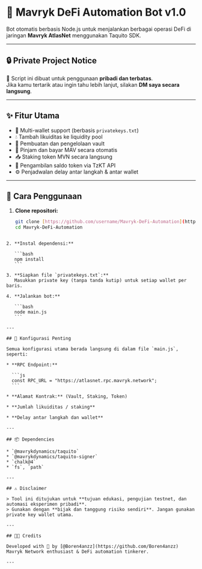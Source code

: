 


# 🤖 Mavryk DeFi Automation Bot v1.0

Bot otomatis berbasis Node.js untuk menjalankan berbagai operasi DeFi di jaringan **Mavryk AtlasNet** menggunakan Taquito SDK.

---

## 🔒 Private Project Notice

📌 Script ini dibuat untuk penggunaan **pribadi dan terbatas**.  
Jika kamu tertarik atau ingin tahu lebih lanjut, silakan **DM saya secara langsung**.

---

## ✨ Fitur Utama

- 🔐 Multi-wallet support (berbasis `privatekeys.txt`)
- 💧 Tambah likuiditas ke liquidity pool
- 🏦 Pembuatan dan pengelolaan vault
- 💸 Pinjam dan bayar MAV secara otomatis
- 📥 Staking token MVN secara langsung
- 🧠 Pengambilan saldo token via TzKT API
- ⚙️ Penjadwalan delay antar langkah & antar wallet

---

## 🚀 Cara Penggunaan

1. **Clone repositori:**
   ```bash
   git clone [https://github.com/username/Mavryk-DeFi-Automation](https://github.com/Boren4anzz/Mavryk-Defi-Automation.git)
   cd Mavryk-DeFi-Automation
````

2. **Instal dependensi:**

   ```bash
   npm install
   ```

3. **Siapkan file `privatekeys.txt`:**
   Masukkan private key (tanpa tanda kutip) untuk setiap wallet per baris.

4. **Jalankan bot:**

   ```bash
   node main.js
   ```

---

## 🧩 Konfigurasi Penting

Semua konfigurasi utama berada langsung di dalam file `main.js`, seperti:

* **RPC Endpoint:**

  ```js
  const RPC_URL = "https://atlasnet.rpc.mavryk.network";
  ```

* **Alamat Kontrak:** (Vault, Staking, Token)

* **Jumlah likuiditas / staking**

* **Delay antar langkah dan wallet**

---

## 📦 Dependencies

* `@mavrykdynamics/taquito`
* `@mavrykdynamics/taquito-signer`
* `chalk@4`
* `fs`, `path`

---

## ⚠️ Disclaimer

> Tool ini ditujukan untuk **tujuan edukasi, pengujian testnet, dan automasi eksperimen pribadi**.
> Gunakan dengan **bijak dan tanggung risiko sendiri**. Jangan gunakan private key wallet utama.

---

## 👨‍💻 Credits

Developed with 💙 by [@Boren4anzz](https://github.com/Boren4anzz)
Mavryk Network enthusiast & DeFi automation tinkerer.

---


